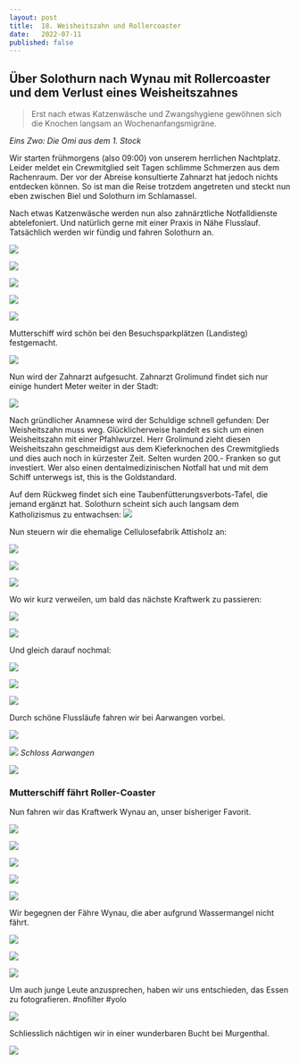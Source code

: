 ```yaml
---
layout: post
title:  18. Weisheitszahn und Rollercoaster
date:   2022-07-11
published: false
---
```


## Über Solothurn nach Wynau mit Rollercoaster und dem Verlust eines Weisheitszahnes ##

> Erst nach etwas Katzenwäsche und Zwangshygiene
> gewöhnen sich die Knochen langsam an Wochenanfangsmigräne.

*Eins Zwo: Die Omi aus dem 1. Stock*

Wir starten frühmorgens (also 09:00) von unserem herrlichen Nachtplatz. Leider meldet ein Crewmitglied seit Tagen schlimme Schmerzen aus dem Rachenraum.
Der vor der Abreise konsultierte Zahnarzt hat jedoch nichts entdecken können. So ist man die Reise trotzdem angetreten und steckt nun eben zwischen Biel und Solothurn im Schlamassel.

Nach etwas Katzenwäsche werden nun also zahnärztliche Notfalldienste abtelefoniert. Und natürlich gerne mit einer Praxis in Nähe Flusslauf. Tatsächlich werden wir fündig und fahren Solothurn an.

![](/img/20220712_ms_res_solo_0.jpg)

![](/img/20220712_ms_res_solo_1.jpg)

![](/img/20220712_ms_res_solo_2.jpg)

![](/img/20220712_ms_res_solo_3.jpg)

![](/img/20220712_ms_res_solo_4.jpg)

Mutterschiff wird schön bei den Besuchsparkplätzen (Landisteg) festgemacht.

![](/img/20220712_ms_res_solo_5.jpg)

Nun wird der Zahnarzt aufgesucht. Zahnarzt Grolimund findet sich nur einige hundert Meter weiter in der Stadt:

![](/img/solothurn-map.jpg)

Nach gründlicher Anamnese wird der Schuldige schnell gefunden: Der Weisheitszahn muss weg. Glücklicherweise handelt es sich um einen Weisheitszahn mit einer Pfahlwurzel.
Herr Grolimund zieht diesen Weisheitszahn geschmeidigst aus dem Kieferknochen des Crewmitglieds und dies auch noch in kürzester Zeit. Selten wurden 200.- Franken so gut investiert.
Wer also einen dentalmedizinischen Notfall hat und mit dem Schiff unterwegs ist, this is the Goldstandard.

Auf dem Rückweg findet sich eine Taubenfütterungsverbots-Tafel, die jemand ergänzt hat. Solothurn scheint sich auch langsam dem Katholizismus zu entwachsen:
![](/img/20220712_ms_res_solo_27.jpg)

Nun steuern wir die ehemalige Cellulosefabrik Attisholz an:

![](/img/20220712_ms_res_solo_6.jpg)

![](/img/20220712_ms_res_solo_7.jpg)

![](/img/20220712_ms_res_solo_8.jpg)

Wo wir kurz verweilen, um bald das nächste Kraftwerk zu passieren:

![](/img/20220712_ms_res_solo_9.jpg)

![](/img/20220712_ms_res_solo_10.jpg)

Und gleich darauf nochmal:

![](/img/20220712_ms_res_solo_11.jpg)

![](/img/20220712_ms_res_solo_12.jpg)

![](/img/20220712_ms_res_solo_13.jpg)

Durch schöne Flussläufe fahren wir bei Aarwangen vorbei.

![](/img/20220712_ms_res_solo_14.jpg)

![](/img/20220712_ms_res_solo_15.jpg)
*Schloss Aarwangen*

![](/img/20220712_ms_res_solo_16.jpg)

### Mutterschiff fährt Roller-Coaster ###

Nun fahren wir das Kraftwerk Wynau an, unser bisheriger Favorit.

![](/img/20220712_ms_res_solo_17.jpg)

![](/img/20220712_ms_res_solo_18.jpg)

![](/img/20220712_ms_res_solo_19.jpg)

![](/img/20220712_ms_res_solo_20.jpg)

![](/img/20220712_ms_res_solo_21.jpg)

Wir begegnen der Fähre Wynau, die aber aufgrund Wassermangel nicht fährt.

![](/img/20220712_ms_res_solo_22.jpg)

![](/img/20220712_ms_res_solo_23.jpg)

![](/img/20220712_ms_res_solo_24.jpg)

Um auch junge Leute anzusprechen, haben wir uns entschieden, das Essen zu fotografieren. #nofilter #yolo

![](/img/20220712_ms_res_solo_25.jpg)

Schliesslich nächtigen wir in einer wunderbaren Bucht bei Murgenthal.

![](/img/20220712_ms_res_solo_26.jpg)

